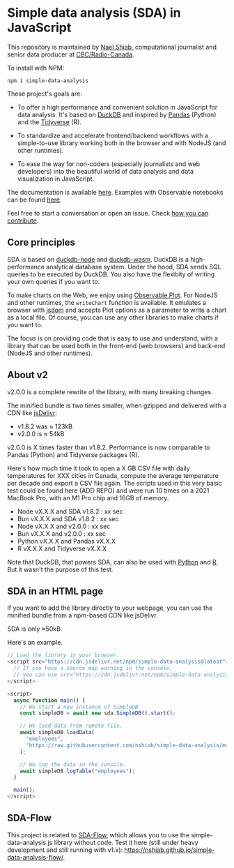 # Simple data analysis (SDA) in JavaScript

This repository is maintained by [Nael Shiab](http://naelshiab.com/), computational journalist and senior data producer at [CBC/Radio-Canada](https://cbc.radio-canada.ca/).

To install with NPM:

```
npm i simple-data-analysis
```

These project's goals are:

-   To offer a high performance and convenient solution in JavaScript for data analysis. It's based on [DuckDB](https://duckdb.org/) and inspired by [Pandas](https://github.com/pandas-dev/pandas) (Python) and the [Tidyverse](https://www.tidyverse.org/) (R).

-   To standardize and accelerate frontend/backend workflows with a simple-to-use library working both in the browser and with NodeJS (and other runtimes).

-   To ease the way for non-coders (especially journalists and web developers) into the beautiful world of data analysis and data visualization in JavaScript.

The documentation is available [here](https://nshiab.github.io/simple-data-analysis.js/). Examples with Observable notebooks can be found [here](https://observablehq.com/@nshiab/simple-data-analysis?collection=@nshiab/simple-data-analysis-in-javascript).

Feel free to start a conversation or open an issue. Check [how you can contribute](https://github.com/nshiab/simple-data-analysis/blob/main/CONTRIBUTING.md).

## Core principles

SDA is based on [duckdb-node](https://github.com/duckdb/duckdb-node) and [duckdb-wasm](https://github.com/duckdb/duckdb-wasm). DuckDB is a high-performance analytical database system. Under the hood, SDA sends SQL queries to be executed by DuckDB. You also have the flexibity of writing your own queries if you want to.

To make charts on the Web, we enjoy using [Observable Plot](https://github.com/observablehq/plot). For NodeJS and other runtimes, the `writeChart` function is available. It emulates a browser with [jsdom](https://github.com/jsdom/jsdom) and accepts Plot options as a parameter to write a chart as a local file. Of course, you can use any other libraries to make charts if you want to.

The focus is on providing code that is easy to use and understand, with a library that can be used both in the front-end (web browsers) and back-end (NodeJS and other runtimes).

## About v2

v2.0.0 is a complete rewrite of the library, with many breaking changes.

The minified bundle is two times smaller, when gzipped and delivered with a CDN like [jsDelivr](https://www.jsdelivr.com/package/npm/simple-data-analysis):

-   v1.8.2 was ≈ 123kB
-   v2.0.0 is ≈ 54kB

v2.0.0 is X times faster than v1.8.2. Performance is now comparable to Pandas (Python) and Tidyverse packages (R).

Here's how much time it took to open a X GB CSV file with daily temperatures for XXX cities in Canada, compute the average temperature per decade and export a CSV file again. The scripts used in this very basic test could be found here (ADD REPO) and were run 10 times on a 2021 MacBook Pro, with an M1 Pro chip and 16GB of memory.

-   Node vX.X.X and SDA v1.8.2 : xx sec
-   Bun vX.X.X and SDA v1.8.2 : xx sec
-   Node vX.X.X and v2.0.0 : xx sec
-   Bun vX.X.X and v2.0.0 : xx sec
-   Python vX.X.X and Pandas vX.X.X
-   R vX.X.X and Tidyverse vX.X.X

Note that DuckDB, that powers SDA, can also be used with [Python](https://duckdb.org/docs/api/python/overview.html) and [R](https://duckdb.org/docs/api/r). But it wasn't the purpose of this test.

## SDA in an HTML page

If you want to add the library directly to your webpage, you can use the minified bundle from a npm-based CDN like jsDelivr.

SDA is only ≈50kB.

Here's an example.

```ts
// Load the library in your browser.
<script src="https://cdn.jsdelivr.net/npm/simple-data-analysis@latest">
  // If you have a source map warning in the console,
  // you can use src="https://cdn.jsdelivr.net/npm/simple-data-analysis@latest/dist/simple-data-analysis.min.js"
</script>

<script>
  async function main() {
    // We start a new instance of SimpleDB
    const simpleDB = await new sda.SimpleDB().start();

    // We load data from remote file.
    await simpleDB.loadData(
      "employees",
      "https://raw.githubusercontent.com/nshiab/simple-data-analysis/main/test/data/employees.csv"
    );

    // We log the data in the console.
    await simpleDB.logTable("employees");
  }

  main();
</script>
```

## SDA-Flow

This project is related to [SDA-Flow](https://github.com/nshiab/simple-data-analysis-flow), which allows you to use the simple-data-analysis.js library without code. Test it here (still under heavy development and still running with v1.x): https://nshiab.github.io/simple-data-analysis-flow/.
